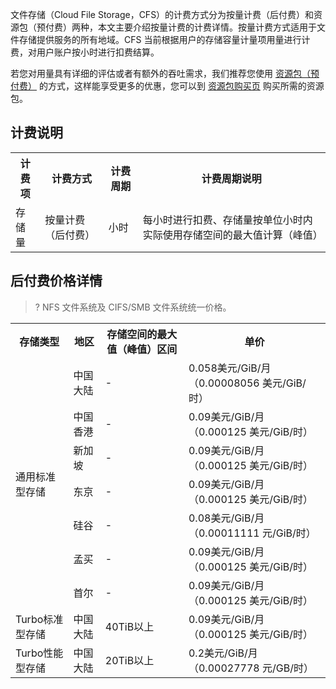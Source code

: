 文件存储（Cloud File Storage，CFS）的计费方式分为按量计费（后付费）和资源包（预付费）两种，本文主要介绍按量计费的计费详情。按量计费方式适用于文件存储提供服务的所有地域。CFS 当前根据用户的存储容量计量项用量进行计费，对用户账户按小时进行扣费结算。

若您对用量具有详细的评估或者有额外的吞吐需求，我们推荐您使用 [资源包（预付费）](https://intl.cloud.tencent.com/document/product/582/40330) 的方式，这样能享受更多的优惠，您可以到 [资源包购买页](https://intl.cloud.tencent.com/login/subAccount?s_url=https%3A%2F%2Fbuy.cloud.tencent.com%2Fcfs_package%3Frid%3D1%26zoneId%3D100003%26StorageType%3DHP%26FileSystemId%3Dcfs-3bd20beed) 购买所需的资源包。

## 计费说明

<table>
   <tr>
      <th>计费项</th>
      <th>计费方式</th>
      <th>计费周期</th>
      <th>计费周期说明</th>
   </tr>
   <tr>
      <td>存储量</td>
      <td>按量计费（后付费）</td>
      <td>小时</td>
      <td>每小时进行扣费、存储量按单位小时内实际使用存储空间的最大值计算（峰值）</td>
   </tr>
</table>


## 后付费价格详情 

>? NFS 文件系统及 CIFS/SMB 文件系统统一价格。
>

<table>
   <tr>
      <th>存储类型</th>
      <th>地区</th>
      <th>存储空间的最大值（峰值）区间</th>
      <th nowrap="nowrap">单价</th>
   </tr>
   <tr>
      <td rowspan="7">通用标准型存储</td>
      <td rowspan="1">中国大陆</td>
      <td>-</td>
      <td>0.058美元/GiB/月 （0.00008056 美元/GiB/时）</td>
   </tr>

   <tr>
      <td rowspan="1">中国香港</td>
      <td>-</td>
      <td>0.09美元/GiB/月 （0.000125 美元/GiB/时）</td>
   </tr>
  <tr>
      <td>新加坡</td>
      <td>-</td>
      <td>0.09美元/GiB/月 （0.000125 美元/GiB/时）</td>
   </tr>
   <tr>
      <td>东京</td>
      <td>-</td>
      <td>0.09美元/GiB/月 （0.000125 美元/GiB/时）</td>
   </tr>
     <tr>
      <td>硅谷</td>
      <td>-</td>
      <td>0.08美元/GiB/月（0.00011111 元/GiB/时）</td>
   </tr>
     <tr>
      <td>孟买</td>
      <td>-</td>
      <td>0.09美元/GiB/月 （0.000125 美元/GiB/时）</td>
   </tr>
        <tr>
      <td>首尔</td>
      <td>-</td>
      <td>0.09美元/GiB/月 （0.000125 美元/GiB/时）</td>
   </tr>
     <tr>
      <td rowspan="1">Turbo标准型存储</td>
      <td rowspan="1">中国大陆</td>
      <td> 40TiB以上 </td>
      <td>0.09美元/GiB/月 （0.000125 美元/GiB/时）</td>
   </tr>
     <tr>
      <td rowspan="1">Turbo性能型存储</td>
      <td rowspan="1">中国大陆</td>
      <td> 20TiB以上 </td>
      <td>0.2美元/GiB/月 （0.00027778 元/GB/时）</td>
   </tr>
</table>

